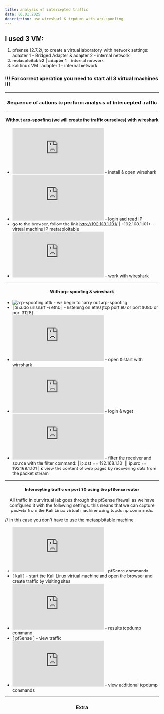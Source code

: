 ```yaml
---
title: analysis of intercepted traffic
date: 06.01.2025
description: use wireshark & tcpdump with arp-spoofing
---
```


## I used 3 VM:
1. pfsense (2.7.2), to create a virtual laboratory, with network settings: adapter 1 - Bridged Adapter & adapter 2 - internal network
2. metasploitable2 | adapter 1 - internal network
3. kali linux VM | adapter 1 - internal network

### !!! For correct operation you need to start all 3 virtual machines !!!

_________

<h3 align="center">Sequence of actions to perform analysis of intercepted traffic</h3>

----

<h4 align="center">Without arp-spoofing (we will create the traffic ourselves) with wireshark</h4>

* ![kali tab-1](https://github.com/hellcard/100-days-cyber-security/blob/main/analysis-of-intercepted-traffic/kali/tab-1.sh) - install & open wireshark
* ![some commands from metasploitable2](https://github.com/hellcard/100-days-cyber-security/blob/main/analysis-of-intercepted-traffic/metasploitable/commands.sh) - login and read IP
* go to the browser, follow the link http://192.168.1.101/ | <192.168.1.101> - virtual machine IP metasploitable
* ![wireshark](https://github.com/hellcard/100-days-cyber-security/blob/main/analysis-of-intercepted-traffic/wireshark/filter-%26-operations.md) - work with wireshark

----

<h4 align="center">With arp-spoofing & wireshark</h4>

* ![arp-spoofing attk](https://github.com/hellcard/100-days-cyber-security/tree/main/arp-spoofing-attck) - we begin to carry out arp-spoofing 
* | $ sudo urlsnarf -i eth0 | -  listening on eth0 [tcp port 80 or port 8080 or port 3128]
* ![wireshark](https://github.com/hellcard/100-days-cyber-security/blob/main/analysis-of-intercepted-traffic/wireshark/filter-%26-operations.md) - open & start with wireshark
* ![some commands metasploitable](https://github.com/hellcard/100-days-cyber-security/blob/main/analysis-of-intercepted-traffic/metasploitable/arpcommands.sh) - login & wget
* ![wireshark](https://github.com/hellcard/100-days-cyber-security/blob/main/analysis-of-intercepted-traffic/wireshark/filter-%26-operations.md) - filter the receiver and source with the filter command: | ip.dst == 192.168.1.101 || ip.src == 192.168.1.101 | & view the content of web pages by recovering data from the packet stream

----

<h4 align="center">Intercepting traffic on port 80 using the pfSense router</h4>
<p align="center">All traffic in our virtual lab goes through the pfSense firewall as we have configured it with the following settings. this means that we can capture packets from the Kali Linux virtual machine using tcpdump commands.</p>


// in this case you don't have to use the metasploitable machine

* ![pfSense](https://github.com/hellcard/100-days-cyber-security/blob/main/analysis-of-intercepted-traffic/pfsense/commands.sh) - pfSense commands
* [ kali ] - start the Kali Linux virtual machine and open the browser and create traffic by visiting sites
* ![tcpdump](https://github.com/hellcard/100-days-cyber-security/blob/main/analysis-of-intercepted-traffic/pfsense/tcpdump.md) - results tcpdump command
* [ pfSense ] - view traffic
* ![pfSense](https://github.com/hellcard/100-days-cyber-security/blob/main/analysis-of-intercepted-traffic/pfsense/commands.sh) - view additional tcpdump commands 

----

<h3 align="center">Extra</h3>
